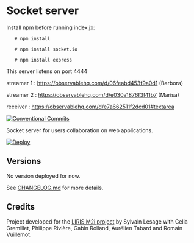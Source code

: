 # Socket server

Install npm before running index.jx:

       # npm install
       
       # npm install socket.io
       
       # npm install express

This server listens on port 4444

streamer 1 : https://observablehq.com/d/06feabd453f9a0d1 (Barbora)

streamer 2 : https://observablehq.com/d/e030a1876f3f41b7 (Marisa)

receiver : https://observablehq.com/d/e7a662511f2dcd01#textarea

[![Conventional Commits](https://img.shields.io/badge/Conventional%20Commits-1.0.0-yellow.svg)](https://conventionalcommits.org)

Socket server for users collaboration on web applications.

[![Deploy](https://www.herokucdn.com/deploy/button.svg)](https://heroku.com/deploy)

## Versions

No version deployed for now.

See [CHANGELOG.md](./CHANGELOG.md) for more details.

## Credits

Project developed for the [LIRIS M2i project](https://projet.liris.cnrs.fr/mi2/)
by Sylvain Lesage with Celia Gremillet, Philippe Rivière, Gabin Rolland,
Aurélien Tabard and Romain Vuillemot.

